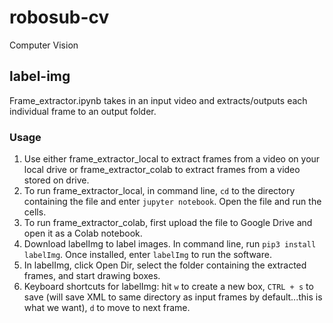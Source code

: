# robosub-cv
Computer Vision
## label-img
Frame_extractor.ipynb takes in an input video and extracts/outputs each individual frame to an output folder.
### Usage
1. Use either frame_extractor_local to extract frames from a video on your local drive or frame_extractor_colab to extract frames from a video stored on drive.
2. To run frame_extractor_local, in command line, `cd` to the directory containing the file and enter `jupyter notebook`. Open the file and run the cells.
3. To run frame_extractor_colab, first upload the file to Google Drive and open it as a Colab notebook.
4. Download labelImg to label images. In command line, run `pip3 install labelImg`. Once installed, enter `labelImg` to run the software.
5. In labelImg, click Open Dir, select the folder containing the extracted frames, and start drawing boxes.
6. Keyboard shortcuts for labelImg: hit `w` to create a new box, `CTRL + s` to save (will save XML to same directory as input frames by default...this is what we want), `d` to move to next frame.
